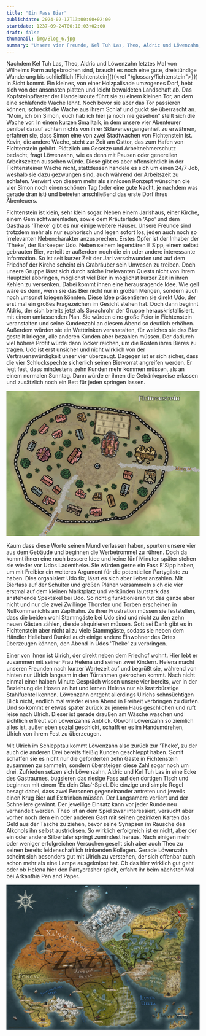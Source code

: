 ```yaml
---
title: "Ein Fass Bier"
publishdate: 2024-02-17T13:00:00+02:00
startdate: 1237-09-24T00:10:03+02:00
draft: false
thumbnail: img/Blog_6.jpg
summary: "Unsere vier Freunde, Kel Tuh Las, Theo, Aldric und Löwenzahn, erreichen in dieser Session das kleine Dorf Fichtenstein. Anstatt sich nach einer möglichen Hauptquest umzusehen, planen sie lieber eine Party mit ihrem neuen besten Freund, dem Barkeeper Udo. Bei der Organisation lernen sie unter anderem auch den Dorfbewohner Ulrich etwas besser kennen. Was es mit diesem und seiner Frau Helena auf sich hat, erfahrt ihr hier:"
---
```


Nachdem Kel Tuh Las, Theo, Aldric und Löwenzahn letztes Mal von Wilhelms Farm aufgebrochen sind, braucht es noch eine gute, dreistündige Wanderung bis schließlich [Fichtenstein]({{<ref "/glossary/fichtenstein">}}) in Sicht kommt. Ein kleines, von einer Holzpalisade umzogenes Dorf, hebt sich von der ansonsten platten und leicht bewaldeten Landschaft ab. Das Kopfsteinpflaster der Handelsroute führt sie zu einem kleinen Tor, an dem eine schlafende Wache lehnt. Noch bevor sie aber das Tor passieren können, schreckt die Wache aus ihrem Schlaf und guckt sie überrascht an. "Moin, ich bin Simon, euch hab ich hier ja noch nie gesehen" stellt sich die Wache vor. In einem kurzen Smalltalk, in dem unsere vier Abenteurer penibel darauf achten nichts von ihrer Sklavenvergangenheit zu erwähnen, erfahren sie, dass Simon eine von zwei Stadtwachen von Fichtenstein ist. Kevin, die andere Wache, steht zur Zeit am Osttor, das zum Hafen von Fichtenstein gehört. Plötzlich um Gesetze und Arbeitnehmerschutz bedacht, fragt Löwenzahn, wie es denn mit Pausen oder generellen Arbeitszeiten aussehen würde. Diese gibt es aber offensichtlich in der Fichtensteiner Wache nicht, stattdessen handele es sich um einen 24/7 Job, weshalb sie dazu gezwungen sind, auch während der Arbeitszeit zu schlafen. Verwirrt von diesem mehr als sinnlosen Konzept wünschen die vier Simon noch einen schönen Tag (oder eine gute Nacht, je nachdem was gerade dran ist) und betreten anschließend das erste Dorf ihres Abenteuers.

Fichtenstein ist klein, sehr klein sogar. Neben einem Jarlshaus, einer Kirche, einem Gemischtwarenladen, sowie dem Kräuterladen 'Apo' und dem Gasthaus 'Theke' gibt es nur einige weitere Häuser. Unsere Freunde sind trotzdem mehr als nur euphorisch und legen sofort los, jeden auch noch so irrelevanten Nebencharakter anzusprechen.
Erstes Opfer ist der Inhaber der 'Theke', der Barkeeper Udo. Neben seinem legendären E'Sipp, einem selbst gebrauten Bier, verteilt er außerdem noch die ein oder andere interessante Information. So ist seit kurzer Zeit der Jarl verschwunden und auf dem Friedhof der Kirche scheint ein Grabräuber sein Unwesen zu treiben. Doch unsere Gruppe lässt sich durch solche irrelevanten Quests nicht von ihrem Hauptziel abbringen, möglichst viel Bier in möglichst kurzer Zeit in ihren Kehlen zu versenken. Dabei kommt ihnen eine herausragende Idee. Wie geil wäre es denn, wenn sie das Bier nicht nur in großen Mengen, sondern auch noch umsonst kriegen könnten. Diese Idee präsentieren sie direkt Udo, der erst mal ein großes Fragezeichen im Gesicht stehen hat. Doch dann beginnt Aldric, der sich bereits jetzt als Sprachrohr der Gruppe herauskristallisiert, mit einem umfassenden Plan. Sie würden eine große Feier in Fichtenstein veranstalten und seine Kundenzahl an diesem Abend so deutlich erhöhen. Außerdem würden sie ein Wetttrinken veranstalten, für welches sie das Bier gestellt kriegen, alle anderen Kunden aber bezahlen müssen. Der dadurch viel höhere Profit würde dann locker reichen, um die Kosten ihres Bieres zu tragen. Udo ist erst unsicher und nicht wirklich von der Vertrauenswürdigkeit unser vier überzeugt. Dagegen ist er sich sicher, dass die vier Schluckspechte sicherlich seinen Biervorrat angreifen werden. Er legt fest, dass mindestens zehn Kunden mehr kommen müssen, als an einem normalen Sonntag. Dann würde er ihnen die Getränkepreise erlassen und zusätzlich noch ein Bett für jeden springen lassen.

<div class="img-max center">
  <img class="img-fluid rounded" title="Karte Fichtenstein" alt="Karte Fichtenstein." src="./img/fichtenstein.jpg" />
</div>

Kaum dass diese Worte seinen Mund verlassen haben, spurten unsere vier aus dem Gebäude und beginnen die Werbetrommel zu rühren. Doch da kommt ihnen eine noch bessere Idee und keine fünf Minuten später stehen sie wieder vor Udos Ladentheke. Sie würden gerne ein Fass E'Sipp haben, um mit Freibier ein weiteres Argument für die potentiellen Partygäste zu haben. Dies organisiert Udo fix, lässt es sich aber lieber anzahlen. Mit Bierfass auf der Schulter und großen Plänen versammeln sich die vier erstmal auf dem kleinen Marktplatz und verkünden lautstark das anstehende Spektakel bei Udo. So richtig funktionieren tut das ganze aber nicht und nur die zwei Zwillinge Thorsten und Torben erscheinen in Nullkommanichts am Zapfhahn. Zu ihrer Frustration müssen sie feststellen, dass die beiden wohl Stammgäste bei Udo sind und nicht zu den zehn neuen Gästen zählen, die sie akquirieren müssen. Gott sei Dank gibt es in Fichtenstein aber nicht allzu viele Stammgäste, sodass sie neben dem Händler Hellebard Dunkel auch einige andere Einwohner des Ortes überzeugen können, den Abend in Udos 'Theke' zu verbringen.

Einer von ihnen ist Ulrich, der direkt neben dem Friedhof wohnt. Hier lebt er zusammen mit seiner Frau Helena und seinen zwei Kindern. Helena macht unseren Freunden nach kurzer Wartezeit auf und begrüßt sie, während von hinten nur Ulrich langsam in den Türrahmen gekrochen kommt. Nach nicht einmal einer halben Minute Gespräch wissen unsere vier bereits, wer in der Beziehung die Hosen an hat und lernen Helena nur als kratzbürstige Stahlfuchtel kennen. Löwenzahn entgeht allerdings Ulrichs sehnsüchtigen Blick nicht, endlich mal wieder einen Abend in Freiheit verbringen zu dürfen. Und so kommt er etwas später zurück zu jenem Haus geschlichen und ruft leise nach Ulrich. Dieser ist gerade draußen am Wäsche waschen und sichtlich erfreut von Löwenzahns Anblick. Obwohl Löwenzahn so ziemlich alles ist, außer eben sozial geschickt, schafft er es im Handumdrehen, Ulrich von ihrem Fest zu überzeugen.

Mit Ulrich im Schlepptau kommt Löwenzahn also zurück zur 'Theke', zu der auch die anderen Drei bereits fleißig Kunden geschleppt haben. Somit schaffen sie es nicht nur die geforderten zehn Gäste in Fichtenstein zusammen zu sammeln, sondern übersteigen diese Zahl sogar noch um drei. Zufrieden setzen sich Löwenzahn, Aldric und Kel Tuh Las in eine Ecke des Gastraumes, bugsieren das riesige Fass auf den dortigen Tisch und beginnen mit einem 'Ex dein Glas'-Spiel. Die einzige und simple Regel besagt dabei, dass zwei Personen gegeneinander antreten und jeweils einen Krug Bier auf Ex trinken müssen. Der Langsamere verliert und der Schnellere gewinnt. Der jeweilige Einsatz kann vor jeder Runde neu verhandelt werden. Theo ist an dem Spiel zwar interessiert, versucht aber vorher noch dem ein oder anderen Gast mit seinen gezinkten Karten das Geld aus der Tasche zu ziehen, bevor seine Synapsen im Rausche des Alkohols ihn selbst austricksen. So wirklich erfolgreich ist er nicht, aber der ein oder andere Silbertaler springt zumindest heraus. Nach einigen mehr oder weniger erfolgreichen Versuchen gesellt sich aber auch Theo zu seinen bereits leidenschaftlich trinkenden Kollegen. Gerade Löwenzahn scheint sich besonders gut mit Ulrich zu verstehen, der sich offenbar auch schon mehr als eine Lampe ausgeknipst hat. Ob das hier wirklich gut geht oder ob Helena hier den Partycrasher spielt, erfahrt ihr beim nächsten Mal bei Arkanthia Pen and Paper.

<div class="center">
  <img class="img-fluid rounded" title="Weltkarte Arkanthia" alt="Weltkarte Arkanthia." src="./img/Arkanthia_Full_Map_Blog_6.jpg" />
</div>
